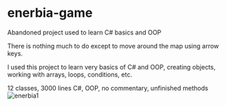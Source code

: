# enerbia-game
Abandoned project used to learn C# basics and OOP

There is nothing much to do except to move around the map using arrow keys.

I used this project to learn very basics of C# and OOP, creating objects, working with arrays, loops, conditions, etc.

12 classes, 3000 lines
C#, OOP, no commentary, unfinished methods
![enerbia1](https://github.com/user-attachments/assets/9898bef6-e826-471b-9e36-b8e499457695)
